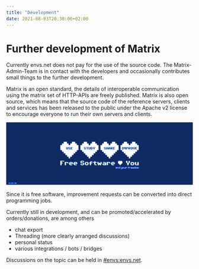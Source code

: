 ```yaml
---
title: "Development"
date: 2021-08-03T20:30:00+02:00
---
```


# Further development of Matrix

Currently envs.net does not pay for the use of the source code. The Matrix-Admin-Team is in contact with the developers and occasionally contributes small things to the further development. 

Matrix is an open standard, the details of interoperable communication using the matrix set of HTTP-APIs are freely published. Matrix is also open source, which means that the source code of the reference servers, clients and services has been released to the public under the Apache v2 license to encourage everyone to run their own servers and clients.

![free software banner](images/free-software-likes-you-and-your-freedom.webp)

Since it is free software, improvement requests can be converted into direct programming jobs.

Currently still in development, and can be promoted/accelerated by orders/donations, are among others

* chat export
* Threading (more clearly arranged discussions)
* personal status
* various integrations / bots / bridges

Discussions on the topic can be held in [#envs:envs.net](https://matrix.to/#/#envs:envs.net).
